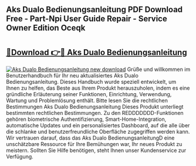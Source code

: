 ## Aks Dualo Bedienungsanleitung PDF Download Free - Part-Npi User Guide Repair - Service Owner Edition Oceqk

# <h2><a href="http://df2uvcl.blite.top/?on=Aks+Dualo+Bedienungsanleitung">🔗Download 👉🔴 Aks Dualo Bedienungsanleitung</a></h2>

[![Aks Dualo Bedienungsanleitung new download](https://i.imgur.com/lujVjoI.png)](http://df2uvcl.blite.top/?on=Aks+Dualo+Bedienungsanleitung)
Grüße und willkommen im Benutzerhandbuch für Ihr neu aktualisiertes Aks Dualo Bedienungsanleitung. Dieses Handbuch wurde speziell entwickelt, um Ihnen zu helfen, das Beste aus Ihrem Produkt herauszuholen, indem es eine gründliche Erläuterung seiner Funktionen, Einrichtung, Verwendung, Wartung und Problemlösung enthält. Bitte lesen Sie die rechtlichen Bestimmungen Aks Dualo Bedienungsanleitung Dieses Produkt unterliegt bestimmten rechtlichen Bestimmungen. Zu den REDDDDDDD-Funktionen gehören biometrische Authentifizierung, Smart-Home-Integration, automatische Updates und ein personalisiertes Dashboard, auf die alle über die schlanke und benutzerfreundliche Oberfläche zugegriffen werden kann. Wir vertrauen darauf, dass das Aks Dualo BedienungsanleitungD eine unschätzbare Ressource für Ihre Bemühungen war, Ihr neues Produkt zu meistern. Sollten Sie Hilfe benötigen, steht Ihnen unser Kundenservice zur Verfügung.

